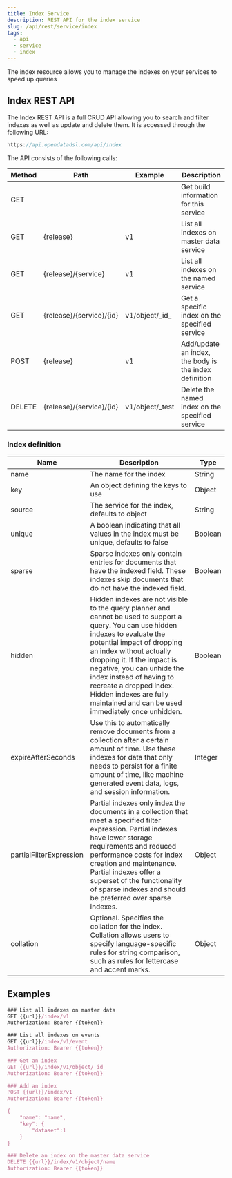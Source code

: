 ```yaml
---
title: Index Service
description: REST API for the index service
slug: /api/rest/service/index
tags:
  - api
  - service
  - index
---
```

The index resource allows you to manage the indexes on your services to speed up queries

## Index REST API

The Index REST API is a full CRUD API allowing you to search and filter indexes as well as update and delete them. 
It is accessed through the following URL:

```js
https://api.opendatadsl.com/api/index
```

The API consists of the following calls:

|**Method**|**Path**|**Example**|**Description**|
|-|-|-|-|
|GET|||Get build information for this service|
|GET|{release}|v1|List all indexes on master data service|
|GET|{release}/{service}|v1|List all indexes on the named service|
|GET|{release}/{service}/{id}|v1/object/\_id_|Get a specific index on the specified service|
|POST|{release}|v1|Add/update an index, the body is the index definition|
|DELETE|{release}/{service}/{id}|v1/object/_test|Delete the named index on the specified service|

### Index definition

|**Name**|**Description**|**Type**|
|-|-|-|
|name|The name for the index|String|
|key|An object defining the keys to use|Object|
|source|The service for the index, defaults to object|String|
|unique|A boolean indicating that all values in the index must be unique, defaults to false|Boolean|
|sparse|Sparse indexes only contain entries for documents that have the indexed field. These indexes skip documents that do not have the indexed field.|Boolean|
|hidden|Hidden indexes are not visible to the query planner and cannot be used to support a query. You can use hidden indexes to evaluate the potential impact of dropping an index without actually dropping it. If the impact is negative, you can unhide the index instead of having to recreate a dropped index. Hidden indexes are fully maintained and can be used immediately once unhidden.|Boolean|
|expireAfterSeconds|Use this to automatically remove documents from a collection after a certain amount of time. Use these indexes for data that only needs to persist for a finite amount of time, like machine generated event data, logs, and session information.|Integer|
|partialFilterExpression|Partial indexes only index the documents in a collection that meet a specified filter expression. Partial indexes have lower storage requirements and reduced performance costs for index creation and maintenance. Partial indexes offer a superset of the functionality of sparse indexes and should be preferred over sparse indexes.|Object|
|collation|Optional. Specifies the collation for the index. Collation allows users to specify language-specific rules for string comparison, such as rules for lettercase and accent marks.|Object|

## Examples

```js
### List all indexes on master data
GET {{url}}/index/v1
Authorization: Bearer {{token}}

### List all indexes on events
GET {{url}}/index/v1/event
Authorization: Bearer {{token}}

### Get an index
GET {{url}}/index/v1/object/_id_
Authorization: Bearer {{token}}

### Add an index
POST {{url}}/index/v1
Authorization: Bearer {{token}}

{
    "name": "name",
    "key": {
        "dataset":1
    }
}

### Delete an index on the master data service
DELETE {{url}}/index/v1/object/name
Authorization: Bearer {{token}}
```